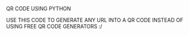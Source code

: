QR CODE USING PYTHON

USE THIS CODE TO GENERATE ANY URL INTO A QR CODE INSTEAD OF USING FREE QR CODE GENERATORS :/
